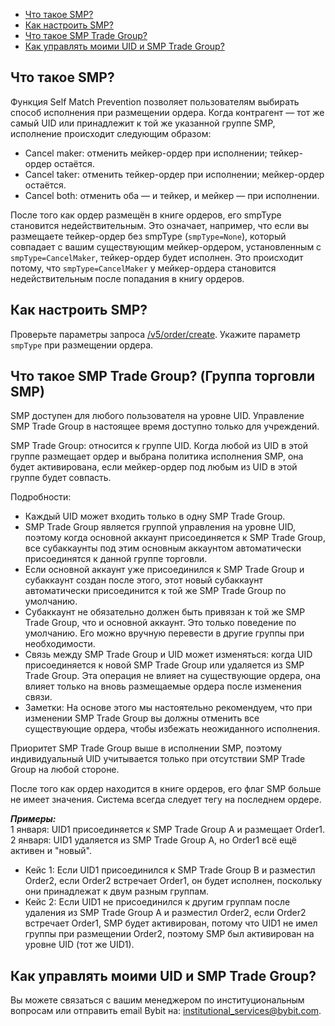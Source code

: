 - [Что такое SMP?](#что-такое-smp)
- [Как настроить SMP?](#как-настроить-smp)
- [Что такое SMP Trade Group?](#что-такое-smp-trade-group)
- [Как управлять моими UID и SMP Trade Group?](#как-управлять-моими-uid-и-smp-trade-group)

<a id="что-такое-smp"></a>

## Что такое SMP?

Функция Self Match Prevention позволяет пользователям выбирать способ исполнения при размещении ордера.
Когда контрагент — тот же самый UID или принадлежит к той же указанной группе SMP, исполнение происходит
следующим образом:

- Cancel maker: отменить мейкер-ордер при исполнении; тейкер-ордер остаётся.
- Cancel taker: отменить тейкер-ордер при исполнении; мейкер-ордер остаётся.
- Cancel both: отменить оба — и тейкер, и мейкер — при исполнении.
  
После того как ордер размещён в книге ордеров, его smpType становится недействительным. Это означает, например, что
если вы размещаете тейкер-ордер без smpType (`smpType=None`), который совпадает с вашим существующим мейкер-ордером,
установленным с `smpType=CancelMaker`, тейкер-ордер будет исполнен. Это происходит потому, что `smpType=CancelMaker` у
мейкер-ордера становится недействительным после попадания в книгу ордеров.

<a id="как-настроить-smp"></a>

## Как настроить SMP?

Проверьте параметры запроса [/v5/order/create](#). Укажите параметр `smpType` при размещении ордера.

<a id="что-такое-smp-trade-group"></a>

## Что такое SMP Trade Group? (Группа торговли SMP)

SMP доступен для любого пользователя на уровне UID.
Управление SMP Trade Group в настоящее время доступно только для учреждений.

SMP Trade Group: относится к группе UID. Когда любой из UID в этой группе размещает ордер и выбрана политика исполнения
SMP, она будет активирована, если мейкер-ордер под любым из UID в этой группе будет совпасть.

Подробности:

- Каждый UID может входить только в одну SMP Trade Group.
- SMP Trade Group является группой управления на уровне UID, поэтому когда основной аккаунт присоединяется к
  SMP Trade Group, все субаккаунты под этим основным аккаунтом автоматически присоединятся к данной группе торговли.
- Если основной аккаунт уже присоединился к SMP Trade Group и субаккаунт создан после этого, этот новый субаккаунт
  автоматически присоединится к той же SMP Trade Group по умолчанию.
- Субаккаунт не обязательно должен быть привязан к той же SMP Trade Group, что и основной аккаунт. Это только поведение
  по умолчанию. Его можно вручную перевести в другие группы при необходимости.
- Связь между SMP Trade Group и UID может изменяться: когда UID присоединяется к новой SMP Trade Group или удаляется
  из SMP Trade Group. Эта операция не влияет на существующие ордера, она влияет только на вновь размещаемые ордера
  после изменения связи.
- Заметки: На основе этого мы настоятельно рекомендуем, что при изменении SMP Trade Group вы должны отменить все
  существующие ордера, чтобы избежать неожиданного исполнения.

Приоритет SMP Trade Group выше в исполнении SMP, поэтому индивидуальный UID учитывается только при отсутствии
SMP Trade Group на любой стороне.

После того как ордер находится в книге ордеров, его флаг SMP больше не имеет значения. Система всегда следует тегу на
последнем ордере.

***Примеры:***  
1 января: UID1 присоединяется к SMP Trade Group A и размещает Order1.  
2 января: UID1 удаляется из SMP Trade Group A, но Order1 всё ещё активен и "новый".

- Кейс 1: Если UID1 присоединился к SMP Trade Group B и разместил Order2, если Order2 встречает Order1, он будет
  исполнен, поскольку они принадлежат к двум разным группам.
- Кейс 2: Если UID1 не присоединился к другим группам после удаления из SMP Trade Group A и разместил Order2, если
  Order2 встречает Order1, SMP будет активирован, потому что UID1 не имел группы при размещении Order2, поэтому SMP
  был активирован на уровне UID (тот же UID1).

<a id="как-управлять-моими-uid-и-smp-trade-group"></a>

## Как управлять моими UID и SMP Trade Group?

Вы можете связаться с вашим менеджером по институциональным вопросам или отправить email Bybit на:
<institutional_services@bybit.com>.
